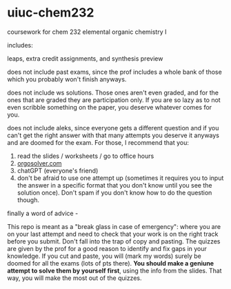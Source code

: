 # uiuc-chem232
coursework for chem 232 elemental organic chemistry I

includes:

leaps, extra credit assignments, and synthesis preview

does not include past exams, since the prof includes a whole bank of those which you probably won't finish anyways. 

does not include ws solutions. Those ones aren't even graded, and for the ones that are graded they are participation only. If you are so lazy as to not even scribble something on the paper, you deserve whatever comes for you. 

does not include aleks, since everyone gets a different question and if you can't get the right answer with that many attempts you deserve it anyways and are doomed for the exam.  For those, I recommend that you:

1. read the slides / worksheets / go to office hours
2. [orgosolver.com](orgosolver.com)
3. chatGPT (everyone's friend)
4. don't be afraid to use one attempt up (sometimes it requires you to input the answer in a specific format that you don't know until you see the solution once). Don't spam if you don't know how to do the question though. 



finally a word of advice - 

This repo is meant as a "break glass in case of emergency": where you are on your last attempt and need to check that your work is on the right track before you submit. Don't fall into the trap of copy and pasting. The quizzes are given by the prof for a good reason to identify and fix gaps in your knowledge. If you cut and paste, you will (mark my words) surely be doomed for all the exams (lots of pts there). **You should make a geniune attempt to solve them by yourself first**, using the info from the slides. That way, you will make the most out of the quizzes. 

